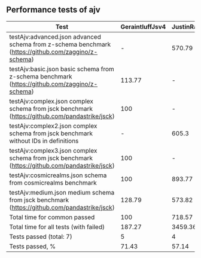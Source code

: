 ## Performance tests of ajv
|Test                                                                                               |GeraintluffJsv4|JustinRainbows|LeagueJsonGuard|Opis    |StefkJval|Swaggest|
|---------------------------------------------------------------------------------------------------|---------------|--------------|---------------|--------|---------|--------|
|testAjv:advanced.json advanced schema from z-schema benchmark (https://github.com/zaggino/z-schema)|-              |570.79        |444.34         |-       |-        |100     |
|testAjv:basic.json basic schema from z-schema benchmark (https://github.com/zaggino/z-schema)      |113.77         |-             |-              |172.77  |-        |100     |
|testAjv:complex.json complex schema from jsck benchmark (https://github.com/pandastrike/jsck)      |100            |-             |-              |10454.03|-        |3701.54 |
|testAjv:complex2.json complex schema from jsck benchmark without IDs in definitions                |-              |605.3         |471.73         |288.86  |-        |100     |
|testAjv:complex3.json complex schema from jsck benchmark (https://github.com/pandastrike/jsck)     |100            |-             |-              |10835.82|-        |3781.95 |
|testAjv:cosmicrealms.json schema from cosmicrealms benchmark                                       |100            |893.77        |1103.31        |317.33  |258.13   |180.8   |
|testAjv:medium.json medium schema from jsck benchmark (https://github.com/pandastrike/jsck)        |128.79         |573.82        |822.92         |273.87  |100      |150.24  |
|Total time for common passed                                                                       |100            |718.57        |921.81         |276.41  |187.58   |155.73  |
|Total time for all tests (with failed)                                                             |187.27         |3459.36       |2887.62        |2192.34 |100      |1090.22 |
|Tests passed (total: 7)                                                                            |5              |4             |4              |6       |2        |7       |
|Tests passed, %                                                                                    |71.43          |57.14         |57.14          |85.71   |28.57    |100     |


